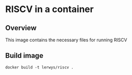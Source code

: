 RISCV in a container
===============================

Overview
--------

This image contains the necessary files for running
RISCV

## Build image

    docker build -t lerwys/riscv .
